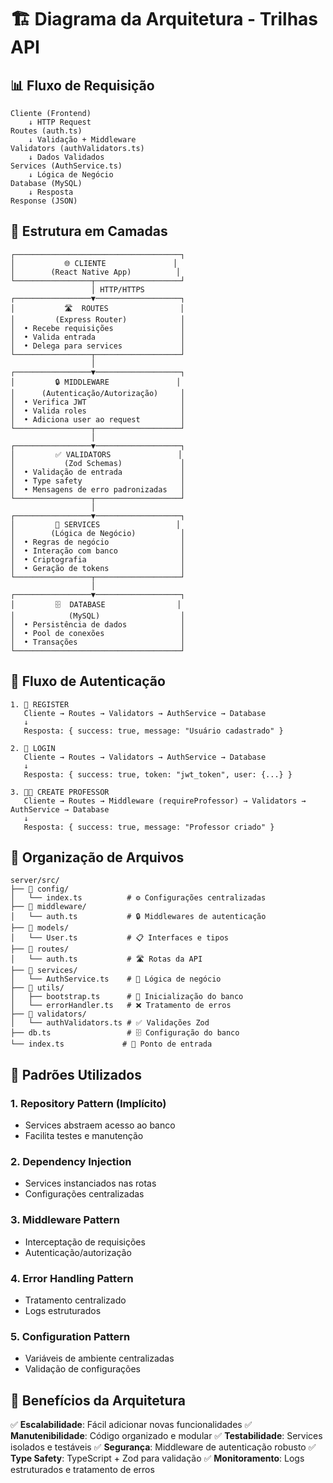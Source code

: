 # 🏗️ Diagrama da Arquitetura - Trilhas API

## 📊 Fluxo de Requisição

```
Cliente (Frontend)
    ↓ HTTP Request
Routes (auth.ts)
    ↓ Validação + Middleware
Validators (authValidators.ts)
    ↓ Dados Validados
Services (AuthService.ts)
    ↓ Lógica de Negócio
Database (MySQL)
    ↓ Resposta
Response (JSON)
```

## 🎯 Estrutura em Camadas

```
┌─────────────────────────────────────┐
│           🌐 CLIENTE               │
│        (React Native App)          │
└─────────────────┬───────────────────┘
                  │ HTTP/HTTPS
┌─────────────────▼───────────────────┐
│           🛣️  ROUTES                │
│         (Express Router)            │
│  • Recebe requisições               │
│  • Valida entrada                   │
│  • Delega para services             │
└─────────────────┬───────────────────┘
                  │
┌─────────────────▼───────────────────┐
│         🔒 MIDDLEWARE               │
│      (Autenticação/Autorização)     │
│  • Verifica JWT                     │
│  • Valida roles                     │
│  • Adiciona user ao request         │
└─────────────────┬───────────────────┘
                  │
┌─────────────────▼───────────────────┐
│         ✅ VALIDATORS               │
│           (Zod Schemas)             │
│  • Validação de entrada             │
│  • Type safety                      │
│  • Mensagens de erro padronizadas   │
└─────────────────┬───────────────────┘
                  │
┌─────────────────▼───────────────────┐
│         🏢 SERVICES                 │
│        (Lógica de Negócio)          │
│  • Regras de negócio                │
│  • Interação com banco              │
│  • Criptografia                     │
│  • Geração de tokens                │
└─────────────────┬───────────────────┘
                  │
┌─────────────────▼───────────────────┐
│         🗄️  DATABASE                │
│            (MySQL)                  │
│  • Persistência de dados            │
│  • Pool de conexões                 │
│  • Transações                       │
└─────────────────────────────────────┘
```

## 🔄 Fluxo de Autenticação

```
1. 📝 REGISTER
   Cliente → Routes → Validators → AuthService → Database
   ↓
   Resposta: { success: true, message: "Usuário cadastrado" }

2. 🔐 LOGIN
   Cliente → Routes → Validators → AuthService → Database
   ↓
   Resposta: { success: true, token: "jwt_token", user: {...} }

3. 👨‍🏫 CREATE PROFESSOR
   Cliente → Routes → Middleware (requireProfessor) → Validators → AuthService → Database
   ↓
   Resposta: { success: true, message: "Professor criado" }
```

## 📁 Organização de Arquivos

```
server/src/
├── 📁 config/
│   └── index.ts          # ⚙️ Configurações centralizadas
├── 📁 middleware/
│   └── auth.ts           # 🔒 Middlewares de autenticação
├── 📁 models/
│   └── User.ts           # 📋 Interfaces e tipos
├── 📁 routes/
│   └── auth.ts           # 🛣️ Rotas da API
├── 📁 services/
│   └── AuthService.ts    # 🏢 Lógica de negócio
├── 📁 utils/
│   ├── bootstrap.ts      # 🚀 Inicialização do banco
│   └── errorHandler.ts   # ❌ Tratamento de erros
├── 📁 validators/
│   └── authValidators.ts # ✅ Validações Zod
├── db.ts                 # 🗄️ Configuração do banco
└── index.ts             # 🎯 Ponto de entrada
```

## 🎨 Padrões Utilizados

### 1. **Repository Pattern** (Implícito)
- Services abstraem acesso ao banco
- Facilita testes e manutenção

### 2. **Dependency Injection**
- Services instanciados nas rotas
- Configurações centralizadas

### 3. **Middleware Pattern**
- Interceptação de requisições
- Autenticação/autorização

### 4. **Error Handling Pattern**
- Tratamento centralizado
- Logs estruturados

### 5. **Configuration Pattern**
- Variáveis de ambiente centralizadas
- Validação de configurações

## 🚀 Benefícios da Arquitetura

✅ **Escalabilidade**: Fácil adicionar novas funcionalidades
✅ **Manutenibilidade**: Código organizado e modular
✅ **Testabilidade**: Services isolados e testáveis
✅ **Segurança**: Middleware de autenticação robusto
✅ **Type Safety**: TypeScript + Zod para validação
✅ **Monitoramento**: Logs estruturados e tratamento de erros
